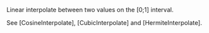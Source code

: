 Linear interpolate between two values on the [0;1] interval.

See [CosineInterpolate], [CubicInterpolate] and [HermiteInterpolate].
